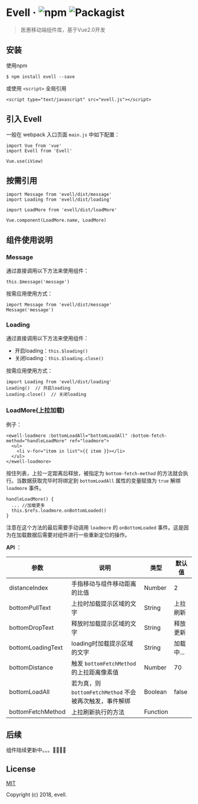 # Evell &middot; ![npm](https://img.shields.io/badge/npm-v1.0.9-brightgreen.svg)  ![Packagist](https://img.shields.io/packagist/l/doctrine/orm.svg)
> 医惠移动端组件库，基于Vue2.0开发


## 安装
使用npm

```
$ npm install evell --save
```
或使用 `<script>` 全局引用


```
<script type="text/javascript" src="evell.js"></script>
```

## 引入 Evell
一般在 webpack 入口页面 `main.js` 中如下配置：

```
import Vue from 'vue'
import Evell from 'Evell'

Vue.use(iView)
```

## 按需引用

```
import Message from 'evell/dist/message'
import Loading from 'evell/dist/loading'

import LoadMore from 'evell/dist/loadMore'

Vue.component(LoadMore.name, LoadMore)
```

## 组件使用说明

### Message
通过直接调用以下方法来使用组件：

`this.$message('message')`

按需应用使用方式：

```
import Message from 'evell/dist/message'
Message('message')
```

### Loading

通过直接调用以下方法来使用组件：

- 开启loading：`this.$loading()`
- 关闭loading：`this.$loading.close()`

按需应用使用方式：

```
import Loading from 'evell/dist/loading'
Loading()  // 开启loading
Loading.close()  // 关闭loading
```

### LoadMore(上拉加载)

例子：

```
<ewell-loadmore :bottomLoadAll="bottomLoadAll" :bottom-fetch-method="handleLoadMore" ref="loadmore">
  <ul>
    <li v-for="item in list">{{ item }}></li>
  </ul>
</ewell-loadmore>
```
按住列表，上拉一定距离后释放，被指定为 `bottom-fetch-method` 的方法就会执行。当数据获取完毕时将绑定到 `bottomLoadAll` 属性的变量赋值为 `true` 解绑 `loadmore` 事件。

```
handleLoadMore() {
  ... //加载更多
  this.$refs.loadmore.onBottomLoaded()
}
```
注意在这个方法的最后需要手动调用 `loadmore` 的 `onBottomLoaded` 事件。这是因为在加载数据后需要对组件进行一些重新定位的操作。

**API** ： 


| 参数 | 说明 | 类型 | 默认值 |
| ------------- | ------------- | -------- | ------ |
| distanceIndex | 手指移动与组件移动距离的比值 | Number| 2 |
| bottomPullText |  上拉时加载提示区域的文字 | String | 上拉刷新 |
| bottomDropText | 释放时加载提示区域的文字 | String | 释放更新 |
| bottomLoadingText | loading时加载提示区域的文字 | String | 加载中... |
| bottomDistance | 触发 `bottomFetchMethod` 的上拉距离像素值 | Number | 70 |
| bottomLoadAll | 若为真，则 `bottomFetchMethod` 不会被再次触发，事件解绑 | Boolean | false |
| bottomFetchMethod | 上拉刷新执行的方法 | Function |  |


## 后续

组件陆续更新中。。。👨‍💻👩‍💻

## License

[MIT](https://opensource.org/licenses/MIT)

 Copyright (c) 2018, evell.





